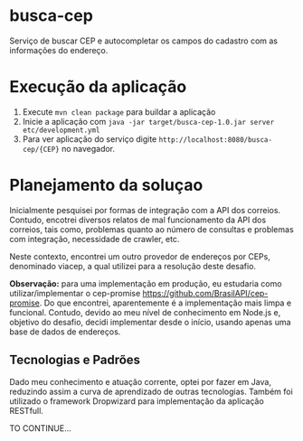 # busca-cep
Serviço de buscar CEP e autocompletar os campos do cadastro com as informações do endereço.

<H1>Execução da aplicação</H1>

1. Execute `mvn clean package` para buildar a aplicação
3. Inicie a aplicação com `java -jar target/busca-cep-1.0.jar server etc/development.yml`
4. Para ver aplicação do serviço digite `http://localhost:8080/busca-cep/{CEP}` no navegador.

<H1>Planejamento da soluçao</H1>
Inicialmente pesquisei por formas de integração com a API dos correios. Contudo, encotrei diversos relatos de mal funcionamento
da API dos correios, tais como, problemas quanto ao número de consultas e problemas com integração, necessidade de crawler, etc.

Neste contexto, encontrei um outro provedor de endereços por CEPs, denominado viacep, a qual utilizei para a resolução deste desafio.

**Observação:** para uma implementação em produção, eu estudaria como utilizar/implementar o cep-promise <https://github.com/BrasilAPI/cep-promise>. 
Do que encontrei, aparentemente é a implementação mais limpa e funcional. Contudo, devido ao meu nível de conhecimento em Node.js e, 
objetivo do desafio, decidi implementar desde o início, usando apenas uma base de dados de endereços.

<H2>Tecnologias e Padrões</H2>

Dado meu conhecimento e atuação corrente, optei por fazer em Java, reduzindo assim a curva de aprendizado de outras tecnologias.
Também foi utilizado o framework Dropwizard para implementação da aplicação RESTfull.

TO CONTINUE... 